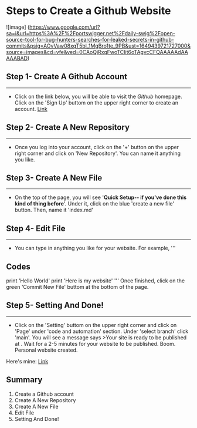 # Steps to Create a Github Website
![image] (https://www.google.com/url?sa=i&url=https%3A%2F%2Fportswigger.net%2Fdaily-swig%2Fopen-source-tool-for-bug-hunters-searches-for-leaked-secrets-in-github-commits&psig=AOvVaw08xqT5bl_1MgBro1te_9PB&ust=1649439721727000&source=images&cd=vfe&ved=0CAoQjRxqFwoTCIit6oTAgvcCFQAAAAAdAAAAABAD)


## Step 1- Create A Github Account
---
* Click on the link below, you will be able to visit the *Github* homepage. Click on the 'Sign Up' buttom on the upper right corner to create an account.
[Link](https://github.com)


## Step 2- Create A New Repository
---
* Once you log into your account, click on the '+' button on the upper right corner and click on 'New Repository'. You can name it anything you like.


## Step 3- Create A New File
---
* On the top of the page, you will see '**Quick Setup-- if you've done this kind of thing before**'. Under it, click on the blue 'create a new file' button. Then, name it 'index.md'


## Step 4- Edit File
---
* You can type in anything you like for your website. For example, 
'''
## Codes
print 'Hello World'
print 'Here is my website'
'''
Once finished, click on the green 'Commit New File' buttom at the bottom of the page. 


## Step 5- Setting And Done!
---
* Click on the 'Setting' buttom on the upper right corner and click on 'Page' under 'code and automation' section. Under 'select branch' click 'main'. You will see a message says >Your site is ready to be published at <url here>.
Wait for a 2-5 minutes for your website to be published. Boom. Personal website created. 

Here's mine: [Link](https://Char15Xu.github.io/cse15l-lab-reports/index.html)

## Summary
1. Create a Github account
2. Create A New Repository
3. Create A New File
4. Edit File
5. Setting And Done!

  




